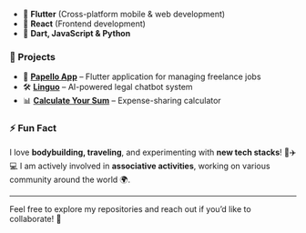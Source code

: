 - 🔹 **Flutter** (Cross-platform mobile & web development)
- 🔹 **React** (Frontend development)
- 🔹 **Dart, JavaScript & Python**

### 🚀 Projects
- 📱 **[Papello App](https://github.com/FullRemoteFactory/iatu-frontend)** – Flutter application for managing freelance jobs
- 🛠️ **[Linguo](https://github.com/ISSAAM11/LinguoApp)** – AI-powered legal chatbot system
- 📊 **[Calculate Your Sum](https://github.com/ISSAAM11/SumCalculatorApp)** – Expense-sharing calculator


### ⚡ Fun Fact
I love **bodybuilding, traveling**, and experimenting with **new tech stacks**! 💪✈️💻
I am actively involved in **associative activities**, working on various community around the world 🌍.

---
Feel free to explore my repositories and reach out if you’d like to collaborate! 🚀
